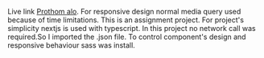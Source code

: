 Live link [Prothom alo](https://alo-chi.vercel.app/). 
For responsive design normal media query used because of time limitations. This is an assignment project. For project's simplicity nextjs is used with typescript. In this project no network call was required.So I imported the .json file. To control component's design and responsive behaviour sass was install. 
